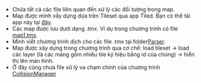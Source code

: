 - Chứa tất cả các file liên quan đến xử lý các đối tượng trong map.
- Map được mình xầy dựng dựa trên Tileset qua app Tiled. Bạn có thể tải app này tại [đây](https://www.mapeditor.org/download.html).
- Các map được lưu dưới dạng .tmx. Ví dụ trong chương trình có file [map1.tmx](../../Adventure_Time/map1.tmx).
- Mình viết chương trình dịch cho các file .tmx tại folder[Parser](../Parser/).
- Map được xây dựng trong chương trình qua cơ chế: load tileset -> load các layer (là các mảng gồm nhiều tile ký hiệu bằng id của chúng) -> hiển thị lên màn hình.
- Ở đây cũng chưa file xử lý va chạm chính của chương trình [CollisionManager](./CollisionManager.h)